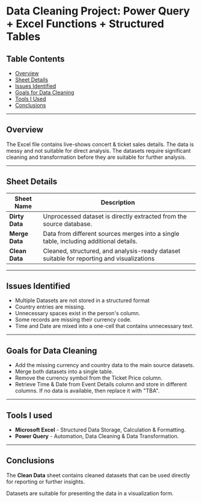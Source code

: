 # Data Cleaning Project: Power Query + Excel Functions + Structured Tables


## Table Contents
- [Overview](#overview)
- [Sheet Details](#sheet-details)
- [Issues Identified](#issues-identified)
- [Goals for Data Cleaning](#goals-for-data-cleaning)
- [Tools I Used](#tools-i-used)
- [Conclusions](#conclusions)

---

## Overview
The Excel file contains live-shows concert & ticket sales details. The data is messy and not suitable for direct analysis. The datasets require significant cleaning and transformation before they are suitable for further analysis.

---

## Sheet Details
| Sheet Name       | Description |
|------------------|-------------|
| **Dirty Data**     | Unprocessed dataset is directly extracted from the source database.  |
| **Merge Data**| Data from different sources merges into a single table, including additional details. |
| **Clean Data** | Cleaned, structured, and analysis-ready dataset suitable for reporting and visualizations |

---

## Issues Identified 

- Multiple Datasets are not stored in a structured format
- Country entries are missing.
- Unnecessary spaces exist in the person's column.
- Some records are missing their currency code.
- Time and Date are mixed into a one-cell that contains unnecessary text.

---

## Goals for Data Cleaning
- Add the missing currency and country data to the main source datasets.
- Merge both datasets into a single table.
- Remove the currency symbol from the Ticket Price column.
- Retrieve Time & Date from Event Details column and store in different columns. If no data is available, then replace it with "TBA".

---

## Tools I used
- **Microsoft Excel** - Structured Data Storage, Calculation & Formatting.
- **Power Query** - Automation, Data Cleaning & Data Transformation.

---

## Conclusions
The **Clean Data** sheet contains cleaned datasets that can be used directly for reporting or further insights.

Datasets are suitable for presenting the data in a visualization form.